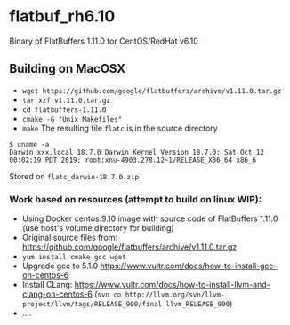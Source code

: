 # flatbuf_rh6.10
Binary of FlatBuffers 1.11.0 for CentOS/RedHat v6.10
## Building on MacOSX
* ```wget https://github.com/google/flatbuffers/archive/v1.11.0.tar.gz```
* ```tar xzf v1.11.0.tar.gz```
* ```cd flatbuffers-1.11.0```
* ```cmake -G "Unix Makefiles"```
* ```make```
The resulting file ```flatc``` is in the source directory
```
$ uname -a
Darwin xxx.local 18.7.0 Darwin Kernel Version 18.7.0: Sat Oct 12 00:02:19 PDT 2019; root:xnu-4903.278.12~1/RELEASE_X86_64 x86_6
```
Stored on ```flatc_darwin-18.7.0.zip```

### Work based on resources (attempt to build on linux WIP):
* Using Docker centos:9.10 image with source code of FlatBuffers 1.11.0 (use host's volume directory for building)
* Original source files from: https://github.com/google/flatbuffers/archive/v1.11.0.tar.gz
*  ```yum install cmake gcc wget```
* Upgrade gcc to 5.1.0 https://www.vultr.com/docs/how-to-install-gcc-on-centos-6
* Install CLang: https://www.vultr.com/docs/how-to-install-llvm-and-clang-on-centos-6 (```svn co http://llvm.org/svn/llvm-project/llvm/tags/RELEASE_900/final llvm_RELEASE_900```)
* ....
